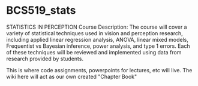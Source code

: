 # BCS519_stats
STATISTICS IN PERCEPTION  Course Description:  The course will cover a variety of statistical techniques used in vision and perception research, including applied linear regression analysis, ANOVA, linear mixed models, Frequentist vs Bayesian inference, power analysis, and type 1 errors. Each of these techniques will be reviewed and implemented using data from research provided by students.

This is where code assignments, powerpoints for lectures, etc will live. The wiki here will act as our own created "Chapter Book"